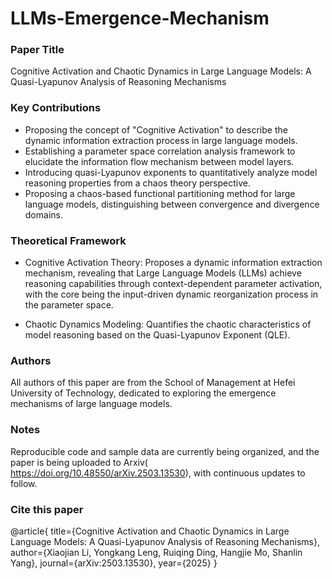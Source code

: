 # LLMs-Emergence-Mechanism

### **Paper Title**

Cognitive Activation and Chaotic Dynamics in Large Language Models: A Quasi-Lyapunov Analysis of Reasoning Mechanisms

### Key Contributions

- Proposing the concept of "Cognitive Activation" to describe the dynamic information extraction process in large language models.
- Establishing a parameter space correlation analysis framework to elucidate the information flow mechanism between model layers.
- Introducing quasi-Lyapunov exponents to quantitatively analyze model reasoning properties from a chaos theory perspective.
- Proposing a chaos-based functional partitioning method for large language models, distinguishing between convergence and divergence domains.

### Theoretical Framework

- Cognitive Activation Theory: Proposes a dynamic information extraction mechanism, revealing that Large Language Models (LLMs) achieve reasoning capabilities through context-dependent parameter activation, with the core being the input-driven dynamic reorganization process in the parameter space.

- Chaotic Dynamics Modeling: Quantifies the chaotic characteristics of model reasoning based on the Quasi-Lyapunov Exponent (QLE).

### **Authors**
All authors of this paper are from the School of Management at Hefei University of Technology, dedicated to exploring the emergence mechanisms of large language models.

### **Notes**
Reproducible code and sample data are currently being organized, and the paper is being uploaded to Arxiv(
https://doi.org/10.48550/arXiv.2503.13530), with continuous updates to follow.

### **Cite this paper**
@article{
  title={Cognitive Activation and Chaotic Dynamics in Large Language Models: A Quasi-Lyapunov Analysis of Reasoning Mechanisms},
  author={Xiaojian Li, Yongkang Leng, Ruiqing Ding, Hangjie Mo, Shanlin Yang},
  journal={arXiv:2503.13530},
  year={2025}
}
